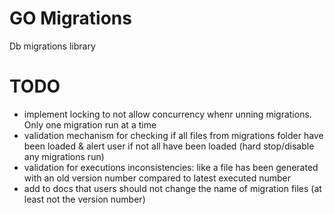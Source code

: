 # GO Migrations

Db migrations library

# TODO

- implement locking to not allow concurrency whenr unning migrations. Only one migration run at a time
- validation mechanism for checking if all files from migrations folder have been loaded & alert
user if not all have been loaded (hard stop/disable any migrations run)
- validation for executions inconsistencies: like a file has been generated with an old
version number compared to latest executed  number
- add to docs that users should not change the name of migration files (at least not the version number)